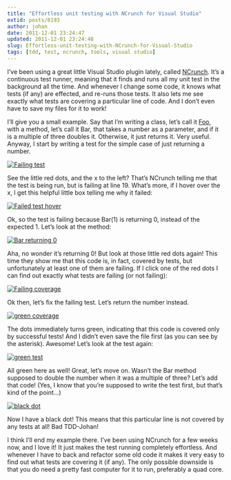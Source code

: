 ```yaml
---
title: "Effortless unit testing with NCrunch for Visual Studio"
extid: posts/8193
author: johan
date: 2011-12-01 23:24:47
updated: 2011-12-01 23:24:48
slug: Effortless-unit-testing-with-NCrunch-for-Visual-Studio
tags: [tdd, test, ncrunch, tools, visual studio]
---
```


I’ve been using a great little Visual Studio plugin lately, called [NCrunch](http://www.ncrunch.net/). It’s a continuous test runner, meaning that it finds and runs all my unit test in the background all the time. And whenever I change some code, it knows what tests (if any) are effected, and re-runs those tests. It also lets me see exactly what tests are covering a particular line of code. And I don’t even have to save my files for it to work! 

I’ll give you a small example. Say that I’m writing a class, let’s call it [Foo](http://en.wikipedia.org/wiki/Foobar), with a method, let’s call it Bar, that takes a number as a parameter, and if it is a multiple of three doubles it. Otherwise, it just returns it. Very useful. Anyway, I start by writing a test for the simple case of just returning a number.

[![Failing test](/images/Windows-Live-Writer/9b5b0960a0ac_14132/Failing%20test_thumb.png "Yes, I know that this test only tests that the number 1 returns 1. This is not a TDD course.")](/images/Windows-Live-Writer/9b5b0960a0ac_14132/Failing%20test.png)

See the little red dots, and the x to the left? That’s NCrunch telling me that the test is being run, but is failing at line 19. What’s more, if I hover over the x, I get this helpful little box telling me why it failed:

[![Failed test hover](/images/Windows-Live-Writer/9b5b0960a0ac_14132/Failed%20test%20hover_thumb.png "Oh, noes!")](/images/Windows-Live-Writer/9b5b0960a0ac_14132/Failed%20test%20hover_2.png)

Ok, so the test is failing because Bar(1) is returning 0, instead of the expected 1. Let’s look at the method:

[![Bar returning 0](/images/Windows-Live-Writer/9b5b0960a0ac_14132/Bar%20returning%200_thumb.png "I prefer implementing my methods by returning the default value instead of throwing a NotImplementedException.")](/images/Windows-Live-Writer/9b5b0960a0ac_14132/Bar%20returning%200.png)

Aha, no wonder it’s returning 0! But look at those little red dots again! This time they show me that this code is, in fact, covered by tests, but unfortunately at least one of them are failing. If I click one of the red dots I can find out exactly what tests are failing (or not failing):

[![Failing coverage](/images/Windows-Live-Writer/9b5b0960a0ac_14132/Failing%20coverage_thumb.png "If the line of code was covered by more test, this box would list them all.")](/images/Windows-Live-Writer/9b5b0960a0ac_14132/Failing%20coverage_2.png)

Ok then, let’s fix the failing test. Let’s return the number instead.

[![green coverage](/images/Windows-Live-Writer/9b5b0960a0ac_14132/green%20coverage_thumb_1.png "Or maybe I should have just returned 1, since that is all I'm testing for... Oh, right, still not a TDD course.")](/images/Windows-Live-Writer/9b5b0960a0ac_14132/green%20coverage_1.png)

The dots immediately turns green, indicating that this code is covered only by successful tests! And I didn’t even save the file first (as you can see by the asterisk). Awesome! Let’s look at the test again:

[![green test](/images/Windows-Live-Writer/9b5b0960a0ac_14132/green%20test_thumb_1.png "Win!")](/images/Windows-Live-Writer/9b5b0960a0ac_14132/green%20test_1.png)

All green here as well! Great, let’s move on. Wasn’t the Bar method supposed to double the number when it was a multiple of three? Let’s add that code! (Yes, I know that you’re supposed to write the test first, but that’s kind of the point…)

[![black dot](/images/Windows-Live-Writer/9b5b0960a0ac_14132/black%20dot_thumb.png "And there, the very useful method is done! Feel free to use it in your own projects!")](/images/Windows-Live-Writer/9b5b0960a0ac_14132/black%20dot.png)

Now I have a black dot! This means that this particular line is not covered by any tests at all! Bad TDD-Johan!

I think I’ll end my example there. I’ve been using NCrunch for a few weeks now, and I love it! It just makes the test running completely effortless. And whenever I have to back and refactor some old code it makes it very easy to find out what tests are covering it (if any). The only possible downside is that you do need a pretty fast computer for it to run, preferably a quad core.
